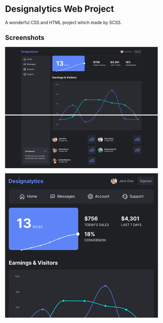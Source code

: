 # Designalytics Web Project

A wonderful CSS and HTML project which made by SCSS. 



## Screenshots

![Alt text](image.png)
![Alt text](image-1.png)


![Alt text](image-2.png)